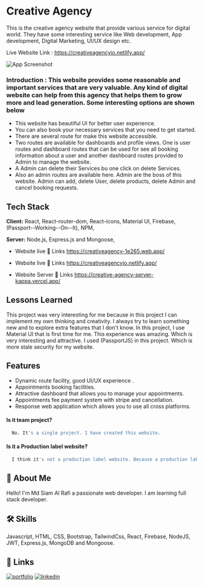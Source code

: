 # Creative Agency

This is the creative agency website that provide various service for digital world. They have some interesting service like Web development, App development, Digital Marketing, UI/UX design etc.


Live Website Link : https://creativeagencyio.netlify.app/



![App Screenshot](https://i.ibb.co/xXnY1m1/save.png)

### Introduction : This website provides some reasonable and important services that are very valuable. Any kind of digital website can help from this agency that helps them to grow more and lead generation. Some interesting options are shown below


* This website has beautiful UI for better user experience.
* You can also book your necessary services that you need to get started.
* There are several route for make this website accessible.
* Two routes are available for dashboards and profile views. One is user routes and dashboard routes that can be used for see all booking information about a user and another dashboard routes provided to Admin to manage the website.
* A Admin can delete their Services bu one click on delete Services.
* Also an admin routes are available here. Admin are the boss of this website. Admin can add, delete  User, delete products, delete  Admin and cancel booking requests.




## Tech Stack


**Client:** React, React-router-dom, React-icons, Material UI, Firebase,(Passport--Working--On--It), NPM,

**Server:** Node.js, Express.js and Mongoose,


* Website live 🔗 Links https://creativeagency-1e265.web.app/
* Website live 🔗 Links https://creativeagencyio.netlify.app/

* Website Server 🔗 Links https://creative-agency-server-kappa.vercel.app/


## Lessons Learned

This project was very interesting for me because in this project I can implement my own thinking and creativity. I always try to learn something new and to explore extra features that I don't know. In this project, I use Material UI that is first time for me. This experience was amazing. Which is very interesting and attractive. I used (PassportJS) in this project. Which is more stale security for my website.


## Features

- Dynamic route facility, good UI/UX experience .
- Appointments booking facilities.
- Attractive dashboard that allows you to manage your appointments.
- Appointments fee payment system with stripe and cancellation.
- Response web application which allows you to use all cross platforms.

#### Is it team project?

```bash
  No. It's a single project. I have created this website.
```

#### Is it a Production label website?

```bash
  I think it's not a production label website. Because a production label website need some extra features and ability to get best output. But there are not available this ability.
```

## 🚀 About Me
Hello! I'm Md Siam Al Rafi a passionate web developer. I am learning full stack developer.

## 🛠 Skills
Javascript, HTML, CSS, Bootstrap, TailwindCss, React, Firebase, NodeJS, JWT, Express.js, MongoDB and Mongoose.

## 🔗 Links
[![portfolio](https://img.shields.io/badge/my_portfolio-000?style=for-the-badge&logo=ko-fi&logoColor=white)](https://siamalrafi.netlify.app/)
[![linkedin](https://img.shields.io/badge/linkedin-0A66C2?style=for-the-badge&logo=linkedin&logoColor=white)](https://www.linkedin.com/in/siamalrafi0//)